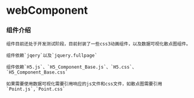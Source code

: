 # webComponent
### 组件介绍
    组件目前还处于开发测试阶段，目前封装了一些css3动画组件，以及数据可视化散点图组件。
    
    组件依赖`jqery`以及`jquery.fullpage`
    
    组件依赖`H5.js`、`H5_Component_Base.js`、`H5.css`、`H5_Component_Base.css`
    
    如果需要使用数据可视化需要引用响应的js文件和css文件，如散点图需要引用`Point.js`,`Point.css`
    
